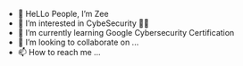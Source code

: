 - 👋 HeLLo People, I’m Zee
- 👀 I’m interested in CybeSecurity 👮‍♀️
- 🌱 I’m currently learning Google Cybersecurity Certification
- 💞️ I’m looking to collaborate on ...
- 📫 How to reach me ...

<!---
Zuby889/Zuby889 is a ✨ special ✨ repository because its `README.md` (this file) appears on your GitHub profile.
You can click the Preview link to take a look at your changes.
--->
